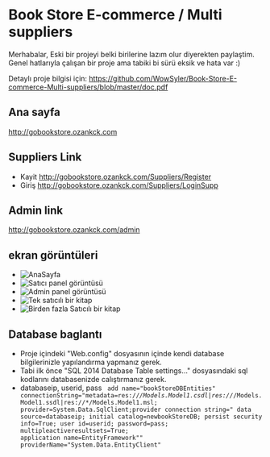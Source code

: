 
# Book Store E-commerce / Multi suppliers
Merhabalar,
Eski bir projeyi belki birilerine lazım olur diyerekten paylaştim. 
Genel hatlarıyla çalışan bir proje ama tabiki bi sürü eksik ve hata var :)

Detaylı proje bilgisi için: https://github.com/WowSyler/Book-Store-E-commerce-Multi-suppliers/blob/master/doc.pdf

## Ana sayfa 
http://gobookstore.ozankck.com
## Suppliers Link
* Kayit
http://gobookstore.ozankck.com/Suppliers/Register
* Giriş
http://gobookstore.ozankck.com/Suppliers/LoginSupp

## Admin link
http://gobookstore.ozankck.com/admin

## ekran görüntüleri
* ![AnaSayfa](https://i.hizliresim.com/W73MAY.png)
* ![Satıcı panel görüntüsü](https://i.hizliresim.com/Rnz7L1.png)
* ![Admin panel görüntüsü](https://i.hizliresim.com/z0oPvY.png)
* ![Tek satıcılı bir kitap](https://i.hizliresim.com/G9M8Q2.png)
* ![Birden fazla Satıcılı bir kitap](https://i.hizliresim.com/6JWA7P.png)


## Database baglantı
* Proje içindeki "Web.config" dosyasının içinde kendi database bilgilerinizle yapılandırma yapmanız gerek. 
* Tabi ilk önce "SQL 2014 Database Table settings..." dosyasındaki sql kodlarını databasenizde calıştırmanız gerek.
* databaseip, userid, pass
<code> add name="bookStoreDBEntities" connectionString="metadata=res://*/Models.Model1.csdl|res://*/Models.Model1.ssdl|res://*/Models.Model1.msl;
       provider=System.Data.SqlClient;provider connection string=&quot;
       data source=databaseip;
       initial catalog=newbookStoreDB;
       persist security info=True;
       user id=userid;
       password=pass;
       multipleactiveresultsets=True;
       application name=EntityFramework&quot;" providerName="System.Data.EntityClient" </code>
